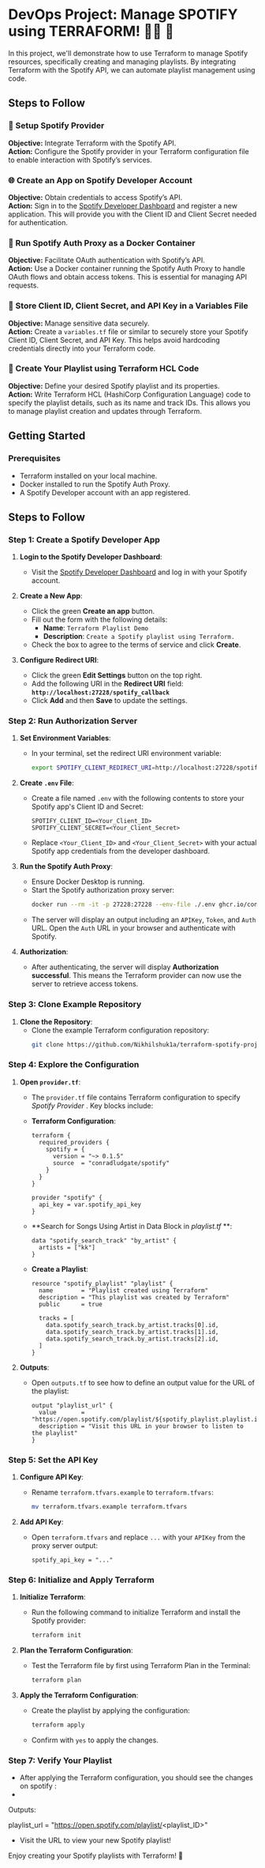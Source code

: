 # DevOps Project: Manage SPOTIFY using TERRAFORM! 👨‍💻 🎵

In this project, we'll demonstrate how to use Terraform to manage Spotify resources, specifically creating and managing playlists. By integrating Terraform with the Spotify API, we can automate playlist management using code.

## Steps to Follow

### 🔧 Setup Spotify Provider
**Objective:** Integrate Terraform with the Spotify API.  
**Action:** Configure the Spotify provider in your Terraform configuration file to enable interaction with Spotify’s services.

### 🌐 Create an App on Spotify Developer Account
**Objective:** Obtain credentials to access Spotify’s API.  
**Action:** Sign in to the [Spotify Developer Dashboard](https://developer.spotify.com/dashboard/) and register a new application. This will provide you with the Client ID and Client Secret needed for authentication.

### 🐳 Run Spotify Auth Proxy as a Docker Container
**Objective:** Facilitate OAuth authentication with Spotify’s API.  
**Action:** Use a Docker container running the Spotify Auth Proxy to handle OAuth flows and obtain access tokens. This is essential for managing API requests.

### 🔐 Store Client ID, Client Secret, and API Key in a Variables File
**Objective:** Manage sensitive data securely.  
**Action:** Create a `variables.tf` file or similar to securely store your Spotify Client ID, Client Secret, and API Key. This helps avoid hardcoding credentials directly into your Terraform code.

### 📜 Create Your Playlist using Terraform HCL Code
**Objective:** Define your desired Spotify playlist and its properties.  
**Action:** Write Terraform HCL (HashiCorp Configuration Language) code to specify the playlist details, such as its name and track IDs. This allows you to manage playlist creation and updates through Terraform.

## Getting Started

### Prerequisites

- Terraform installed on your local machine.
- Docker installed to run the Spotify Auth Proxy.
- A Spotify Developer account with an app registered.


## Steps to Follow

### Step 1: Create a Spotify Developer App

1. **Login to the Spotify Developer Dashboard**:
   - Visit the [Spotify Developer Dashboard](https://developer.spotify.com/dashboard/) and log in with your Spotify account.

2. **Create a New App**:
   - Click the green **Create an app** button.
   - Fill out the form with the following details:
     - **Name**: `Terraform Playlist Demo`
     - **Description**: `Create a Spotify playlist using Terraform.`
   - Check the box to agree to the terms of service and click **Create**.

3. **Configure Redirect URI**:
   - Click the green **Edit Settings** button on the top right.
   - Add the following URI in the **Redirect URI** field: **`http://localhost:27228/spotify_callback`**
   - Click **Add** and then **Save** to update the settings.

### Step 2: Run Authorization Server

1. **Set Environment Variables**:
   - In your terminal, set the redirect URI environment variable:
     ```bash
     export SPOTIFY_CLIENT_REDIRECT_URI=http://localhost:27228/spotify_callback
     ```

2. **Create `.env` File**:
   - Create a file named `.env` with the following contents to store your Spotify app's Client ID and Secret:
     ```env
     SPOTIFY_CLIENT_ID=<Your_Client_ID>
     SPOTIFY_CLIENT_SECRET=<Your_Client_Secret>
     ```
   - Replace `<Your_Client_ID>` and `<Your_Client_Secret>` with your actual Spotify app credentials from the developer dashboard.

3. **Run the Spotify Auth Proxy**:
   - Ensure Docker Desktop is running.
   - Start the Spotify authorization proxy server:
     ```bash
     docker run --rm -it -p 27228:27228 --env-file ./.env ghcr.io/conradludgate/spotify-auth-proxy
     ```
   - The server will display an output including an `APIKey`, `Token`, and `Auth` URL. Open the `Auth` URL in your browser and authenticate with Spotify.

4. **Authorization**:
   - After authenticating, the server will display **Authorization successful**. This means the Terraform provider can now use the server to retrieve access tokens.

### Step 3: Clone Example Repository

1. **Clone the Repository**:
   - Clone the example Terraform configuration repository:
     ```bash
     git clone https://github.com/Nikhilshuk1a/terraform-spotify-project.git
     ```

### Step 4: Explore the Configuration

1. **Open `provider.tf`**:
   - The `provider.tf` file contains Terraform configuration to specify *_Spotify Provider_* . Key blocks include:

   - **Terraform Configuration**:
     ```hcl
     terraform {
       required_providers {
         spotify = {
           version = "~> 0.1.5"
           source  = "conradludgate/spotify"
         }
       }
     }

     provider "spotify" {
       api_key = var.spotify_api_key
     }
     ```

   - **Search for Songs Using Artist in Data Block in _playlist.tf_ **:
     ```hcl
     data "spotify_search_track" "by_artist" {
       artists = ["kk"]
     }
     ```

   - **Create a Playlist**:
     ```hcl
     resource "spotify_playlist" "playlist" {
       name        = "Playlist created using Terraform"
       description = "This playlist was created by Terraform"
       public      = true

       tracks = [
         data.spotify_search_track.by_artist.tracks[0].id,
         data.spotify_search_track.by_artist.tracks[1].id,
         data.spotify_search_track.by_artist.tracks[2].id,
       ]
     }
     ```

2. **Outputs**:
   - Open `outputs.tf` to see how to define an output value for the URL of the playlist:
     ```hcl
     output "playlist_url" {
       value       = "https://open.spotify.com/playlist/${spotify_playlist.playlist.id}"
       description = "Visit this URL in your browser to listen to the playlist"
     }
     ```

### Step 5: Set the API Key

1. **Configure API Key**:
   - Rename `terraform.tfvars.example` to `terraform.tfvars`:
     ```bash
     mv terraform.tfvars.example terraform.tfvars
     ```

2. **Add API Key**:
   - Open `terraform.tfvars` and replace `...` with your `APIKey` from the proxy server output:
     ```hcl
     spotify_api_key = "..."
     ```

### Step 6: Initialize and Apply Terraform

1. **Initialize Terraform**:
   - Run the following command to initialize Terraform and install the Spotify provider:
     ```bash
     terraform init
     ```

2. **Plan the Terraform Configuration**:
   - Test the Terraform file by first using Terraform Plan in the Terminal:
     ```bash
     terraform plan
     ```

3. **Apply the Terraform Configuration**:
   - Create the playlist by applying the configuration:
     ```bash
     terraform apply
     ```
   - Confirm with `yes` to apply the changes.

### Step 7: Verify Your Playlist

- After applying the Terraform configuration, you should see the changes on spotify :
- 
Outputs:

playlist_url = "https://open.spotify.com/playlist/<playlist_ID>"

- Visit the URL to view your new Spotify playlist!

<!--## Warning

Never commit sensitive values, like your Spotify API key, to version control. Use `.gitignore` to exclude files with sensitive information.

## Contributing

Contributions are welcome! Please open an issue or submit a pull request with any improvements or suggestions.


----->

Enjoy creating your Spotify playlists with Terraform! 🎵

